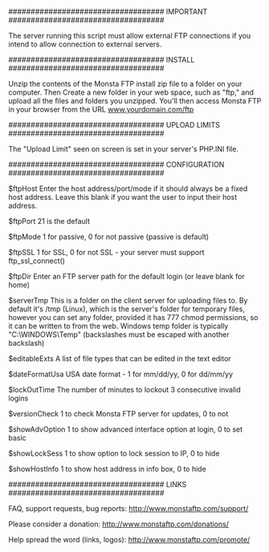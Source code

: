###################################
IMPORTANT
###################################

The server running this script must allow external FTP connections
if you intend to allow connection to external servers.

###################################
INSTALL
###################################

Unzip the contents of the Monsta FTP install zip file to a folder on your 
computer. Then Create a new folder in your web space, such as "ftp," and 
upload all the files and folders you unzipped. You'll then access Monsta 
FTP in your browser from the URL www.yourdomain.com/ftp 

###################################
UPLOAD LIMITS
###################################

The "Upload Limit" seen on screen is set in your server's PHP.INI file.

###################################
CONFIGURATION
###################################

$ftpHost
Enter the host address/port/mode if it should always be a fixed host 
address. Leave this blank if you want the user to input their host address.

$ftpPort
21 is the default

$ftpMode
1 for passive, 0 for not passive (passive is default)

$ftpSSL
1 for SSL, 0 for not SSL - your server must support ftp_ssl_connect()
 
$ftpDir
Enter an FTP server path for the default login (or leave blank for home)

$serverTmp
This is a folder on the client server for uploading files to.
By default it's /tmp (Linux), which is the server's folder for temporary 
files, however you can set any folder, provided it has 777 chmod 
permissions, so it can be written to from the web. Windows temp folder is 
typically "C:\WINDOWS\Temp\" (backslashes must be escaped with another 
backslash)

$editableExts
A list of file types that can be edited in the text editor

$dateFormatUsa
USA date format - 1 for mm/dd/yy, 0 for dd/mm/yy

$lockOutTime
The number of minutes to lockout 3 consecutive invalid logins

$versionCheck
1 to check Monsta FTP server for updates, 0 to not

$showAdvOption
1 to show advanced interface option at login, 0 to set basic

$showLockSess
1 to show option to lock session to IP, 0 to hide

$showHostInfo
1 to show host address in info box, 0 to hide

###################################
LINKS
###################################

FAQ, support requests, bug reports:
http://www.monstaftp.com/support/

Please consider a donation:
http://www.monstaftp.com/donations/

Help spread the word (links, logos):
http://www.monstaftp.com/promote/
